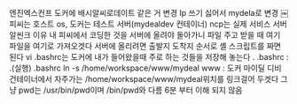 엔진엑스컨프 도커에 배시알씨로데이트 같은 거 변경
Ip 쓰기 싫어서 mydela로 변경
￼
피씨는 호스트 os, 도커는 테스트 서버(mydealdev 컨테이너)
ncp는 실제 서비스 서버
알씬크 이유 내 피씨에서 코딩한 것을 서버에 올려야 돌아가니 파일 주고 받을 때 여기 파일을 여기로 가져오겟다
서버에 올리려면  출발지 도착지 순서로 셸 스크립트를 짜면 된다
vi .bashrc는 도커에 내가 들어왔을때 주로 하는 것들을 저장해 놓는다
. .bashrc : .(실행) .bashrc 
ln -s /home/workspace/www/mydeal www : 도커 마이딜 디비 건테이너에서 자주가는 /home/workspace/www/mydeal위치를 링크걸어 두겟다
그냥 pwd는 /usr/bin/pwd이며 /bin/pwd와 다름
6분 부터 이해 되지 않음


